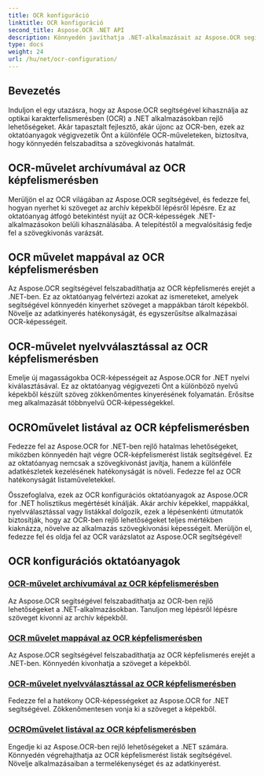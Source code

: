 ```yaml
---
title: OCR konfiguráció
linktitle: OCR konfiguráció
second_title: Aspose.OCR .NET API
description: Könnyedén javíthatja .NET-alkalmazásait az Aspose.OCR segítségével. Fedezze fel az OCR konfigurációs oktatóanyagokat, beleértve az archívumot, mappát, nyelvválasztást és listaműveleteket.
type: docs
weight: 24
url: /hu/net/ocr-configuration/
---
```

## Bevezetés

Induljon el egy utazásra, hogy az Aspose.OCR segítségével kihasználja az optikai karakterfelismerésben (OCR) a .NET alkalmazásokban rejlő lehetőségeket. Akár tapasztalt fejlesztő, akár újonc az OCR-ben, ezek az oktatóanyagok végigvezetik Önt a különféle OCR-műveleteken, biztosítva, hogy könnyedén felszabadítsa a szövegkivonás hatalmát.

## OCR-művelet archívumával az OCR képfelismerésben
Merüljön el az OCR világában az Aspose.OCR segítségével, és fedezze fel, hogyan nyerhet ki szöveget az archív képekből lépésről lépésre. Ez az oktatóanyag átfogó betekintést nyújt az OCR-képességek .NET-alkalmazásokon belüli kihasználásába. A telepítéstől a megvalósításig fedje fel a szövegkivonás varázsát.

## OCR művelet mappával az OCR képfelismerésben
Az Aspose.OCR segítségével felszabadíthatja az OCR képfelismerés erejét a .NET-ben. Ez az oktatóanyag felvértezi azokat az ismereteket, amelyek segítségével könnyedén kinyerhet szöveget a mappákban tárolt képekből. Növelje az adatkinyerés hatékonyságát, és egyszerűsítse alkalmazásai OCR-képességeit.

## OCR-művelet nyelvválasztással az OCR képfelismerésben
Emelje új magasságokba OCR-képességeit az Aspose.OCR for .NET nyelvi kiválasztásával. Ez az oktatóanyag végigvezeti Önt a különböző nyelvű képekből készült szöveg zökkenőmentes kinyerésének folyamatán. Erősítse meg alkalmazását többnyelvű OCR-képességekkel.

## OCROművelet listával az OCR képfelismerésben
Fedezze fel az Aspose.OCR for .NET-ben rejlő hatalmas lehetőségeket, miközben könnyedén hajt végre OCR-képfelismerést listák segítségével. Ez az oktatóanyag nemcsak a szövegkivonást javítja, hanem a különféle adatkészletek kezelésének hatékonyságát is növeli. Fedezze fel az OCR hatékonyságát listaműveletekkel.

Összefoglalva, ezek az OCR konfigurációs oktatóanyagok az Aspose.OCR for .NET holisztikus megértését kínálják. Akár archív képekkel, mappákkal, nyelvválasztással vagy listákkal dolgozik, ezek a lépésenkénti útmutatók biztosítják, hogy az OCR-ben rejlő lehetőségeket teljes mértékben kiaknázza, növelve az alkalmazás szövegkivonási képességeit. Merüljön el, fedezze fel és oldja fel az OCR varázslatot az Aspose.OCR segítségével!
## OCR konfigurációs oktatóanyagok
### [OCR-művelet archívumával az OCR képfelismerésben](./ocr-operation-with-archive/)
Az Aspose.OCR segítségével felszabadíthatja az OCR-ben rejlő lehetőségeket a .NET-alkalmazásokban. Tanuljon meg lépésről lépésre szöveget kivonni az archív képekből.
### [OCR művelet mappával az OCR képfelismerésben](./ocr-operation-with-folder/)
Az Aspose.OCR segítségével felszabadíthatja az OCR képfelismerés erejét a .NET-ben. Könnyedén kivonhatja a szöveget a képekből.
### [OCR-művelet nyelvválasztással az OCR képfelismerésben](./ocr-operation-with-language-selection/)
Fedezze fel a hatékony OCR-képességeket az Aspose.OCR for .NET segítségével. Zökkenőmentesen vonja ki a szöveget a képekből.
### [OCROművelet listával az OCR képfelismerésben](./ocr-operation-with-list/)
Engedje ki az Aspose.OCR-ben rejlő lehetőségeket a .NET számára. Könnyedén végrehajthatja az OCR képfelismerést listák segítségével. Növelje alkalmazásaiban a termelékenységet és az adatkinyerést.